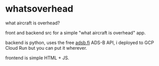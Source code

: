 # whatsoverhead
what aircraft is overhead?

front and backend src for a simple "what aircraft is overhead" app.

backend is python, uses the free [adsb.fi](https://adsb.fi) ADS-B API, i deployed to GCP Cloud Run but you can put it wherever. 

frontend is simple HTML + JS.

